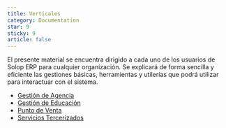 ```yaml
---
title: Verticales
category: Documentation
star: 9
sticky: 9
article: false
---
```


El presente material se encuentra dirigido a cada uno de los usuarios de Solop ERP para cualquier organización. Se explicará de forma sencilla y eficiente las gestiones básicas, herramientas y utilerías que podrá utilizar para interactuar con el sistema.

- [Gestión de Agencia](agency-management)
- [Gestión de Educación](education-management)
- [Punto de Venta](point)
- [Servicios Tercerizados](field-services)